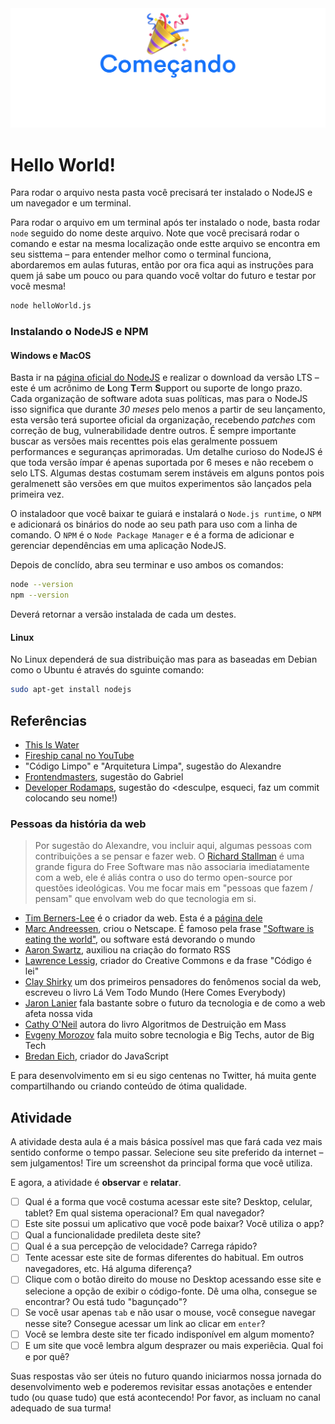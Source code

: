 <div align="center">
  <img src="../images/h/1.png" alt="Começando" />
</div>

# Hello World!

Para rodar o arquivo nesta pasta você precisará ter instalado o NodeJS e um navegador e um terminal.

Para rodar o arquivo em um terminal após ter instalado o node, basta rodar `node` seguido do nome deste arquivo. Note que você precisará rodar o comando e estar na mesma localização onde estte arquivo se encontra em seu sisttema – para entender melhor como o terminal funciona, abordaremos em aulas futuras, então por ora fica aqui as instruções para quem já sabe um pouco ou para quando você voltar do futuro e testar por você mesma!

```bash
node helloWorld.js
```

### Instalando o NodeJS e NPM

#### Windows e MacOS

Basta ir na [página oficial do NodeJS](https://nodejs.org/) e realizar o download da versão LTS – este é um acrônimo de **L**ong **T**erm **S**upport ou suporte de longo prazo. Cada organização de software adota suas políticas, mas para o NodeJS isso significa que durante _30 meses_ pelo menos a partir de seu lançamento, esta versão terá suportee oficial da organização, recebendo _patches_ com correção de bug, vulnerabilidade dentre outros. É sempre importante buscar as versões mais recenttes pois elas geralmente possuem performances e seguranças aprimoradas. Um detalhe curioso do NodeJS é que toda versão ímpar é apenas suportada por 6 meses e não recebem o selo LTS. Algumas destas costumam serem instáveis em alguns pontos pois geralmenett são versões em que muitos experimentos são lançados pela primeira vez.

O instaladoor que você baixar te guiará e instalará o `Node.js runtime`, o `NPM` e adicionará os binários do node ao seu path para uso com a linha de comando. O `NPM` é o `Node Package Manager` e é a forma de adicionar e gerenciar dependências em uma aplicação NodeJS.

Depois de conclído, abra seu terminar e uso ambos os comandos:

```bash
node --version
npm --version
```

Deverá retornar a versão instalada de cada um destes.

#### Linux

No Linux dependerá de sua distribuição mas para as baseadas em Debian como o Ubuntu é através do sguinte comando:

```bash
sudo apt-get install nodejs
```

## Referências
- [This Is Water](https://www.youtube.com/watch?v=8CrOL-ydFMI)
- [Fireship canal no YouTube](https://www.youtube.com/c/Fireship)
- "Código Limpo" e "Arquitetura Limpa", sugestão do Alexandre
- [Frontendmasters](https://frontendmasters.com/books/front-end-handbook/2019/#1), sugestão do Gabriel
- [Developer Rodamaps](https://roadmap.sh/), sugestão do <desculpe, esqueci, faz um commit colocando seu nome!)


### Pessoas da história da web

> Por sugestão do Alexandre, vou incluir aqui, algumas pessoas com contribuições a se pensar e fazer web. O [Richard Stallman](https://pt.wikipedia.org/wiki/Richard_Matthew_Stallman) é uma grande figura do Free Software mas não associaria imediatamente com a web, ele é aliás contra o uso do termo open-source por questões ideológicas. Vou me focar mais em "pessoas que fazem / pensam" que envolvam web do que tecnologia em si.

- [Tim Berners-Lee](https://pt.wikipedia.org/wiki/Tim_Berners-Lee) é o criador da web. Esta é a [página dele](https://www.w3.org/People/Berners-Lee/)
- [Marc Andreessen](https://pt.wikipedia.org/wiki/Marc_Andreessen), criou o Netscape. É famoso pela frase ["Software is eating the world"](https://www.wsj.com/articles/SB10001424053111903480904576512250915629460), ou software está devorando o mundo
- [Aaron Swartz](https://en.wikipedia.org/wiki/Aaron_Swartz), auxiliou na criação do formato RSS
- [Lawrence Lessig](https://en.wikipedia.org/wiki/Lawrence_Lessig), criador do Creative Commons e da frase "Código é lei"
- [Clay Shirky](https://pt.wikipedia.org/wiki/Clay_Shirky) um dos primeiros pensadores do fenômenos social da web, escreveu o livro Lá Vem Todo Mundo (Here Comes Everybody)
- [Jaron Lanier](https://en.wikipedia.org/wiki/Jaron_Lanier) fala bastante sobre o futuro da tecnologia e de como a web afeta nossa vida
- [Cathy O'Neil](https://en.wikipedia.org/wiki/Cathy_O%27Neil) autora do livro Algoritmos de Destruição em Mass
- [Evgeny Morozov](https://pt.wikipedia.org/wiki/Evgeny_Morozov) fala muito sobre tecnologia e Big Techs, autor de Big Tech
- [Bredan Eich](https://pt.wikipedia.org/wiki/Brendan_Eich), criador do JavaScript

E para desenvolvimento em si eu sigo centenas no Twitter, há muita gente compartilhando ou criando conteúdo de ótima qualidade.


## Atividade

A atividade desta aula é a mais básica possível mas que fará cada vez mais sentido conforme o tempo passar. Selecione seu site preferido da internet – sem julgamentos! Tire um screenshot da principal forma que você utiliza.

E agora, a atividade é **observar** e **relatar**.

- [ ] Qual é a forma que você costuma acessar este site? Desktop, celular, tablet? Em qual sistema operacional? Em qual navegador?
- [ ] Este site possui um aplicativo que você pode baixar? Você utiliza o app?
- [ ] Qual a funcionalidade predileta deste site?
- [ ] Qual é a sua percepção de velocidade? Carrega rápido? 
- [ ] Tente acessar este site de formas diferentes do habitual. Em outros navegadores, etc. Há alguma diferença?
- [ ] Clique com o botão direito do mouse no Desktop acessando esse site e selecione a opção de exibir o código-fonte. Dê uma olha, consegue se encontrar? Ou está tudo "bagunçado"?
- [ ] Se você usar apenas `tab` e não usar o mouse, você consegue navegar nesse site? Consegue acessar um link ao clicar em `enter`?
- [ ] Você se lembra deste site ter ficado indisponível em algum momento?
- [ ] E um site que você lembra algum desprazer ou mais experiêcia. Qual foi e por quê?

Suas respostas vão ser úteis no futuro quando iniciarmos nossa jornada do desenvolvimento web e poderemos revisitar essas anotações e entender tudo (ou quase tudo) que está acontecendo! Por favor, as incluam no canal adequado de sua turma!
